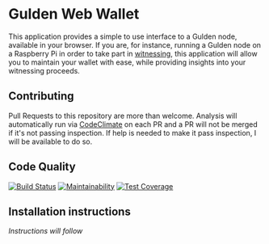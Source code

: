 # Gulden Web Wallet
This application provides a simple to use interface to a Gulden node, available in your browser. If you are, for instance, running a Gulden node on a Raspberry Pi in order to take part in [witnessing](https://gulden.com/pow2), this application will allow you to maintain your wallet with ease, while providing insights into your witnessing proceeds.

## Contributing
Pull Requests to this repository are more than welcome. Analysis will automatically run via [CodeClimate](https://codeclimate.com/github/ErikBooij/nlg-web-wallet) on each PR and a PR will not be merged if it's not passing inspection. If help is needed to make it pass inspection, I will be available to do so.

## Code Quality
[![Build Status](https://travis-ci.org/ErikBooij/nlg-web-wallet.svg?branch=master)](https://travis-ci.org/ErikBooij/nlg-web-wallet) [![Maintainability](https://api.codeclimate.com/v1/badges/92dc6479741859b55c28/maintainability)](https://codeclimate.com/github/ErikBooij/nlg-web-wallet/maintainability) [![Test Coverage](https://api.codeclimate.com/v1/badges/92dc6479741859b55c28/test_coverage)](https://codeclimate.com/github/ErikBooij/nlg-web-wallet/test_coverage)

## Installation instructions
_Instructions will follow_
